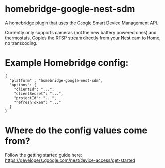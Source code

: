 # homebridge-google-nest-sdm

A homebridge plugin that uses the Google Smart Device Management API.

Currently only supports cameras (not the new battery powered ones) and thermostats.  Copies the RTSP stream directly from your Nest cam to Home, no transcoding.

# Example Homebridge config:

    {
      "platform" : "homebridge-google-nest-sdm",
      "options": {
        "clientId": "...",
        "clientSecret": "...",
        "projectId": "...",
        "refreshToken": "..."
      }
    }
    
# Where do the config values come from?

Follow the getting started guide here: https://developers.google.com/nest/device-access/get-started
